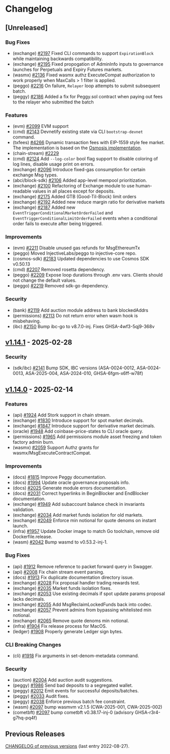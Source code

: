 <!--
Guiding Principles:

Changelogs are for humans, not machines.
There should be an entry for every single version.
The same types of changes should be grouped.
Versions and sections should be linkable.
The latest version comes first.
The release date of each version is displayed.

Usage:

Change log entries are to be added to the Unreleased section under the
appropriate stanza (see below). Each entry is required to include a tag and
the Github PR reference in the following format:

* (<tag>) \#<pr-number> message

The tag should consist of where the change is being made ex. (exchange), (iavl), (rpc)
The PR numbers must be later be link-ified during the release process so you do
not have to worry about including a link manually, but you can if you wish.

Types of changes (Stanzas):

"Features" for new features.
"Improvements" for changes in existing functionality and performance improvements.
"Deprecated" for soon-to-be removed features.
"Bug Fixes" for any bug fixes, except security related.
"Security" for security related changes and exploit fixes. NOT EXPORTED in auto-publishing process.
"API Breaking" for breaking Protobuf, gRPC and REST routes and types used by end-users.
"CLI Breaking" for breaking CLI commands.
Ref: https://keepachangelog.com/en/1.1.0/
-->

# Changelog

## [Unreleased]


### Bug Fixes

- (exchange) [#2197](https://github.com/InjectiveLabs/injective-core/pull/2197) Fixed CLI commands to support `ExpirationBlock` while maintaining backwards compatibility.
- (exchange) [#2195](https://github.com/InjectiveLabs/injective-core/pull/2195) Fixed propogation of AdminInfo inputs to governance launches for Perpetuals and Expiry Futures markets.
- (wasmx) [#2136](https://github.com/InjectiveLabs/injective-core/pull/2136) Fixed wasmx authz ExecuteCompat authorization to work properly when MaxCalls > 1 filter is applied.
- (peggo) [#2216](https://github.com/InjectiveLabs/injective-core/pull/2216) On failure, `Relayer` loop attempts to submit subsequent batch.
- (peggy) [#2186](https://github.com/InjectiveLabs/injective-core/pull/2186) Added a fix for Peggy.sol contract when paying out fees to the relayer who submitted the batch

### Features

- (evm) [#2099](https://github.com/InjectiveLabs/injective-core/pull/2099) EVM support
- (cmd) [#2143](https://github.com/InjectiveLabs/injective-core/pull/2143) Devnetify existing state via CLI `bootstrap-devnet` command.
- (txfees) [#4266](https://github.com/InjectiveLabs/injective-core/pull/4266) Dynamic transaction fees with EIP-1559 style fee market. The implementation is based on the [Osmosis implementation](https://github.com/osmosis-labs/osmosis/tree/main/x/txfees).
- (chain-stream) [#2229](https://github.com/InjectiveLabs/injective-core/pull/2229)
- (cmd) [#2124](https://github.com/InjectiveLabs/injective-core/pull/2124) Add `--log-color` bool flag support to disable coloring of log lines, disable usage print on errors.
- (exchange) [#2096](https://github.com/InjectiveLabs/injective-core/pull/2096) Introduce fixed-gas consumption for certain exchange Msg types.
- (abci/block-sdk) [#2106](https://github.com/InjectiveLabs/injective-core/pull/2106) Added app-level mempool prioritization.
- (exchange) [#2100](https://github.com/InjectiveLabs/injective-core/pull/2100) Refactoring of Exchange module to use human-readable values in all places except for deposits.
- (exchange) [#2175](https://github.com/InjectiveLabs/injective-core/pull/2175) Added GTB (Good-Til-Block) limit orders
- (exchange) [#2192](https://github.com/InjectiveLabs/injective-core/pull/2192) Added new reduce margin ratio for derivative markets
- (exchange) [#2187](https://github.com/InjectiveLabs/injective-core/pull/2187) Added new `EventTriggerConditionalMarketOrderFailed` and `EventTriggerConditionalLimitOrderFailed` events when a conditional order fails to execute after being triggered.

### Improvements

- (evm) [#2211](https://github.com/InjectiveLabs/injective-core/pull/2211) Disable unused gas refunds for MsgEthereumTx
- (peggo) Moved InjectiveLabs/peggo to injective-core repo.
- (cosmos-sdk) [#2183](https://github.com/InjectiveLabs/injective-core/pull/2183) Updated dependencies to use Cosmos SDK v0.50.13
- (cmd) [#2207](https://github.com/InjectiveLabs/injective-core/pull/2207) Removed rosetta dependency.
- (peggo) [#2209](https://github.com/InjectiveLabs/injective-core/pull/2209) Expose loop durations through .env vars. Clients should not change the default values.
- (peggo) [#2219](https://github.com/InjectiveLabs/injective-core/pull/2219) Removed sdk-go dependency.

### Security

- (bank) [#2119](https://github.com/InjectiveLabs/injective-core/pull/2119) Add auction module address to bank blockedAddrs
- (permissions) [#2113](https://github.com/InjectiveLabs/injective-core/pull/2113) Do not return error when wasm hook is misbehaving.
- (ibc) [#2150](https://github.com/InjectiveLabs/injective-core/pull/2150) Bump ibc-go to v8.7.0-inj. Fixes GHSA-4wf3-5qj9-368v

## [v1.14.1](https://github.com/InjectiveFoundation/injective-core/releases/tag/v1.14.1) - 2025-02-28

### Security

- (sdk/ibc) [#2141](https://github.com/InjectiveLabs/injective-core/pull/2141) Bump SDK, IBC versions (ASA-0024-0012, ASA-0024-0013, ASA-2025-004, ASA-2024-010, GHSA-6fgm-x6ff-w78f)

## [v1.14.0](https://github.com/InjectiveFoundation/injective-core/releases/tag/v1.14.0) - 2025-02-14

### Features

- (api) [#1924](https://github.com/InjectiveLabs/injective-core/pull/1924) Add Stork support in chain stream.
- (exchange) [#1830](https://github.com/InjectiveLabs/injective-core/pull/1830) Introduce support for spot market decimals.
- (exchange) [#1847](https://github.com/InjectiveLabs/injective-core/pull/1847) Introduce support for derivative market decimals.
- (oracle) [#1948](https://github.com/InjectiveLabs/injective-core/pull/1948) Add coinbase-price-states to CLI oracle query.
- (permissions) [#1965](https://github.com/InjectiveLabs/injective-core/pull/1965) Add permissions module asset freezing and token factory admin burn.
- (wasmx) [#2059](https://github.com/InjectiveLabs/injective-core/pull/2059) Support Authz grants for wasmx/MsgExecuteContractCompat.

### Improvements

- (docs) [#1815](https://github.com/InjectiveLabs/injective-core/pull/1815) Improve Peggy documentation.
- (docs) [#1994](https://github.com/InjectiveLabs/injective-core/pull/1994) Update oracle governance proposals info.
- (docs) [#2025](https://github.com/InjectiveLabs/injective-core/pull/2025) Generate module errors documentation.
- (docs) [#2031](https://github.com/InjectiveLabs/injective-core/pull/2031) Correct hyperlinks in BeginBlocker and EndBlocker documentation.
- (exchange) [#1949](https://github.com/InjectiveLabs/injective-core/pull/1949) Add subaccount balance check in invariants validation.
- (exchange) [#2034](https://github.com/InjectiveLabs/injective-core/pull/2034) Add market funds isolation for old markets.
- (exchange) [#2049](https://github.com/InjectiveLabs/injective-core/pull/2049) Enforce min notional for quote denoms on instant launch.
- (infra) [#1957](https://github.com/InjectiveLabs/injective-core/pull/1957) Update Docker image to match Go toolchain, remove old Dockerfile.release.
- (wasm) [#2042](https://github.com/InjectiveLabs/injective-core/pull/2042) Bump wasmd to v0.53.2-inj-1.

### Bug Fixes

- (api) [#1912](https://github.com/InjectiveLabs/injective-core/pull/1912) Remove reference to packet forward query in Swagger.
- (api) [#2008](https://github.com/InjectiveLabs/injective-core/pull/2008) Fix chain stream event parsing.
- (docs) [#1913](https://github.com/InjectiveLabs/injective-core/pull/1913) Fix duplicate documentation directory issue.
- (exchange) [#2028](https://github.com/InjectiveLabs/injective-core/pull/2028) Fix proposal handler trading rewards test.
- (exchange) [#2035](https://github.com/InjectiveLabs/injective-core/pull/2035) Market funds isolation fixes.
- (exchange) [#2053](https://github.com/InjectiveLabs/injective-core/pull/2053) Use existing decimals if spot update params proposal lacks decimals.
- (exchange) [#2055](https://github.com/InjectiveLabs/injective-core/pull/2055) Add MsgReclaimLockedFunds back into codec.
- (exchange) [#2057](https://github.com/InjectiveLabs/injective-core/pull/2057) Prevent admins from bypassing whitelisted min notional.
- (exchange) [#2065](https://github.com/InjectiveLabs/injective-core/pull/2065) Remove quote denoms min notional.
- (infra) [#1904](https://github.com/InjectiveLabs/injective-core/pull/1904) Fix release process for MacOS.
- (ledger) [#1908](https://github.com/InjectiveLabs/injective-core/pull/1908) Properly generate Ledger sign bytes.

### CLI Breaking Changes

- (cli) [#1918](https://github.com/InjectiveLabs/injective-core/pull/1918) Fix arguments in set-denom-metadata command.

### Security

- (auction) [#2004](https://github.com/InjectiveLabs/injective-core/pull/2004) Add auction audit suggestions.
- (peggy) [#1986](https://github.com/InjectiveLabs/injective-core/pull/1986) Send bad deposits to a segregated wallet.
- (peggy) [#2012](https://github.com/InjectiveLabs/injective-core/pull/2012) Emit events for successful deposits/batches.
- (peggy) [#2033](https://github.com/InjectiveLabs/injective-core/pull/2033) Audit fixes.
- (peggy) [#2038](https://github.com/InjectiveLabs/injective-core/pull/2038) Enforce previous batch fee constraint.
- (wasm) [#2097](https://github.com/InjectiveLabs/injective-core/pull/2097) bump wasmvm v2.1.5 (CWA-2025-001, CWA-2025-002)
- (cometbft) [#2097](https://github.com/InjectiveLabs/injective-core/pull/2097) bump cometbft v0.38.17-inj-0 (advisory GHSA-r3r4-g7hq-pq4f)

## Previous Releases

[CHANGELOG of previous versions](https://github.com/InjectiveFoundation/injective-core/blob/v1.8/CHANGELOG.md#v17---2022-08-27) (last entry 2022-08-27).
